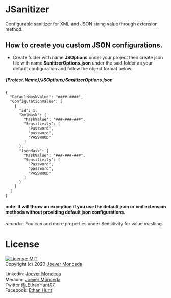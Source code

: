 ﻿# JSanitizer 
Configurable sanitizer for XML and JSON string value through extension method.

## How to create you custom JSON configurations.
* Create folder with name **JSOptions** under your project then create json file with name **SanitizerOptions.json** under the said folder as your default configuration and follow the object format below.

##### {Project.Name}/JSOptions/SanitizerOptions.json
```
{
  "DefaultMaskValue": "####-####",
  "ConfigurationValue": [
    {
      "id": 1,
      "XmlMask": {
        "MaskValue": "###-###-###",
        "Sensitivity": [
          "Password",
          "password",
          "PASSWROD"
        ]
      },
      "JsonMask": {
        "MaskValue": "###-###-###",
        "Sensitivity": [
          "Password",
          "password",
          "PASSWROD"
        ]
      }
    }
  ]
}
```
#### note: It will throw an exception if you use the default json or xml extension methods without providing default json configurations.

*remarks*: You can add more properties under Sensitivity for value masking.

# License 
  [![License: MIT](https://img.shields.io/badge/License-MIT-yellow.svg)](https://opensource.org/licenses/MIT)  
  Copyright (c) 2020 [Joever Monceda](https://github.com/Ethan0007)

  Linkedin: [Joever Monceda](https://www.linkedin.com/in/joever-monceda-55242779/)  
  Medium: [Joever Monceda](https://medium.com/@joever.monceda/new-net-core-vuejs-vuex-router-webpack-starter-kit-e94b6fdb7481)  
  Twitter [@_EthanHunt07](https://twitter.com/_EthanHunt07)  
  Facebook: [Ethan Hunt](https://www.facebook.com/nethan.hound.3/)
